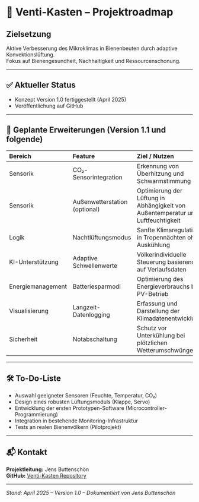 # 🐝 Venti-Kasten – Projektroadmap

## Zielsetzung
Aktive Verbesserung des Mikroklimas in Bienenbeuten durch adaptive Konvektionslüftung.  
Fokus auf Bienengesundheit, Nachhaltigkeit und Ressourcenschonung.

---

## ✅ Aktueller Status
- Konzept Version 1.0 fertiggestellt (April 2025)
- Veröffentlichung auf GitHub

---

## 🚀 Geplante Erweiterungen (Version 1.1 und folgende)

| Bereich | Feature | Ziel / Nutzen |
|:--|:--|:--|
| Sensorik | CO₂-Sensorintegration | Erkennung von Überhitzung und Schwarmstimmung |
| Sensorik | Außenwetterstation (optional) | Optimierung der Lüftung in Abhängigkeit von Außentemperatur und Luftfeuchtigkeit |
| Logik | Nachtlüftungsmodus | Sanfte Klimaregulation in Tropennächten ohne Auskühlung |
| KI-Unterstützung | Adaptive Schwellenwerte | Völkerindividuelle Steuerung basierend auf Verlaufsdaten |
| Energiemanagement | Batteriesparmodi | Optimierung des Energieverbrauchs bei PV-Betrieb |
| Visualisierung | Langzeit-Datenlogging | Erfassung und Darstellung der Klimadatenentwicklung |
| Sicherheit | Notabschaltung | Schutz vor Unterkühlung bei plötzlichen Wetterumschwüngen |

---

## 🛠️ To-Do-Liste
- Auswahl geeigneter Sensoren (Feuchte, Temperatur, CO₂)
- Design eines robusten Lüftungsmoduls (Klappe, Servo)
- Entwicklung der ersten Prototypen-Software (Microcontroller-Programmierung)
- Integration in bestehende Monitoring-Infrastruktur
- Tests an realen Bienenvölkern (Pilotprojekt)

---

## 📬 Kontakt
**Projektleitung:** Jens Buttenschön  
**GitHub:** [Venti-Kasten Repository](https://github.com/JensemannWF/Venti-Kasten)

---

*Stand: April 2025 – Version 1.0 – Dokumentiert von Jens Buttenschön*

